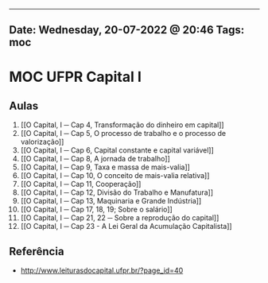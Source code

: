 
---
Date: Wednesday, 20-07-2022 @ 20:46
Tags: moc
---
# MOC UFPR Capital I

## Aulas
1. [[O Capital, I ─ Cap 4, Transformação do dinheiro em capital]]
2. [[O Capital, I ─ Cap 5, O processo de trabalho e o processo de valorização]]
3. [[O Capital, I ─ Cap 6, Capital constante e capital variável]]
4. [[O Capital, I ─ Cap 8, A jornada de trabalho]]
5. [[O Capital, I ─ Cap 9, Taxa e massa de mais-valia]]
6. [[O Capital, I ─ Cap 10, O conceito de mais-valia relativa]]
7. [[O Capital, I ─ Cap 11, Cooperação]]
8. [[O Capital, I ─ Cap 12, Divisão do Trabalho e Manufatura]]
9. [[O Capital, I ─ Cap 13, Maquinaria e Grande Indústria]]
10. [[O Capital, I ─ Cap 17, 18, 19; Sobre o salário]]
11. [[O Capital, I ─ Cap 21, 22 ─ Sobre a reprodução do capital]]
12. [[O Capital, I ─ Cap 23 - A Lei Geral da Acumulação Capitalista]]

## Referência
- http://www.leiturasdocapital.ufpr.br/?page_id=40